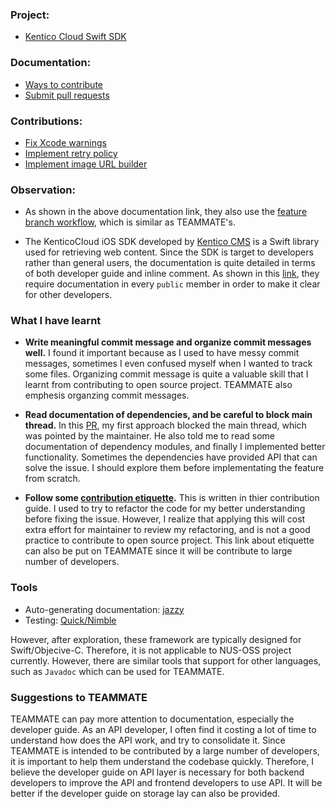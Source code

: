 ### Project: 
* [Kentico Cloud Swift SDK](https://github.com/Kentico/cloud-sdk-swift/blob/master/CONTRIBUTING.md) 

### Documentation: 
* [Ways to contribute](https://github.com/Kentico/cloud-sdk-swift/blob/master/CONTRIBUTING.md)
* [Submit pull requests](https://github.com/Kentico/cloud-sdk-swift/blob/master/CONTRIBUTING.md#submitting-pull-requests) 


### Contributions:
* [Fix Xcode warnings](https://github.com/Kentico/cloud-sdk-swift/pull/64)
* [Implement retry policy](https://github.com/Kentico/cloud-sdk-swift/pull/63)
* [Implement image URL builder](https://github.com/Kentico/cloud-sdk-swift/pull/68)

### Observation:

 * As shown in the above documentation link, they also use the [feature branch workflow](https://www.atlassian.com/git/tutorials/comparing-workflows/feature-branch-workflow), which is similar as TEAMMATE's. 

* The KenticoCloud iOS SDK developed by [Kentico CMS](https://www.kentico.com/) is a Swift library used for retrieving web content. Since the SDK is target to developers rather than general users, the documentation is quite detailed in terms of both developer guide and inline comment. As shown in this [link](https://github.com/Kentico/cloud-sdk-swift/blob/master/CONTRIBUTING.md#Definition-of-Done), they require documentation in every `public` member in order to make it clear for other developers.

### What I have learnt

* **Write meaningful commit message and organize commit messages well.** I found it important because as I used to have messy commit messages, sometimes I even confused myself when I wanted to track some files. Organizing commit message is quite a valuable skill that I learnt from contributing to open source project. TEAMMATE also emphesis organzing commit messages.

* **Read documentation of dependencies, and be careful to block main thread.** In this [PR](https://github.com/Kentico/cloud-sdk-swift/pull/63), my first approach blocked the main thread, which was pointed by the maintainer. He also told me to read some documentation of dependency modules, and finally I implemented better functionality. Sometimes the dependencies have provided API that can solve the issue. I should explore them before implementating the feature from scratch.

* **Follow some [contribution etiquette](https://tirania.org/blog/archive/2010/Dec-31.html).** This is written in thier contribution guide. I used to try to refactor the code for my better understanding before fixing the issue. However, I realize that applying this will cost extra effort for maintainer to review my refactoring, and is not a good practice to contribute to open source project. This link about etiquette can also be put on TEAMMATE since it will be contribute to large number of developers.

### Tools
* Auto-generating documentation: [jazzy](https://github.com/realm/jazzy)
* Testing: [Quick/Nimble](https://github.com/Quick/Nimble)

However, after exploration, these framework are typically designed for Swift/Objecive-C. Therefore, it is not applicable to NUS-OSS project currently. However, there are similar tools that support for other languages, such as `Javadoc` which can be used for TEAMMATE.

### Suggestions to TEAMMATE
TEAMMATE can pay more attention to documentation, especially the developer guide. As an API developer, I often find it costing a lot of time to understand how does the API work, and try to consolidate it.
Since TEAMMATE is intended to be contributed by a large number of developers, it is important to help them understand the codebase quickly. Therefore, I believe the developer guide on API layer is necessary for both backend developers to improve the API and frontend developers to use API. It will be better if the developer guide on storage lay can also be provided.  




